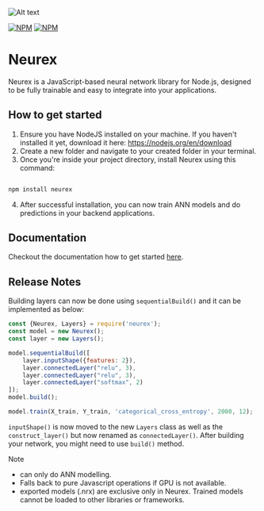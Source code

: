 
![Alt text](https://res.cloudinary.com/ddgfmkjjm/image/upload/v1751615537/NodeJS-neurex_dky5vh.png)

[![NPM](https://nodei.co/npm/neurex.svg)](https://nodei.co/npm/neurex/)
[![NPM](https://nodei.co/npm/neurex.svg?style=shields&data=n,v)](https://nodei.co/npm/neurex/)

# Neurex

Neurex is a JavaScript-based neural network library for Node.js, designed to be fully trainable and easy to integrate into your applications.

## How to get started

1. Ensure you have NodeJS installed on your machine. If you haven't installed it yet, download it here: https://nodejs.org/en/download
2. Create a new folder and navigate to your created folder in your terminal.
3. Once you're inside your project directory, install Neurex using this command:

```bash

npm install neurex

```
4. After successful installation, you can now train ANN models and do predictions in your backend applications.

## Documentation
Checkout the documentation how to get started [here](https://neurex-documentation.vercel.app/).

## Release Notes
Building layers can now be done using `sequentialBuild()` and it can be implemented as below:
```Javascript
const {Neurex, Layers} = require('neurex');
const model = new Neurex();
const layer = new Layers();

model.sequentialBuild([
    layer.inputShape({features: 2}),
    layer.connectedLayer("relu", 3),
    layer.connectedLayer("relu", 3),
    layer.connectedLayer("softmax", 2)
]);
model.build();

model.train(X_train, Y_train, 'categorical_cross_entropy', 2000, 12);
```

`inputShape()` is now moved to the new `Layers` class as well as the `construct_layer()` but now renamed as `connectedLayer()`.
After building your network, you might need to use `build()` method.

> [!Note]
> - can only do ANN modelling.
> - Falls back to pure Javascript operations if GPU is not available.
> - exported models (.nrx) are exclusive only in Neurex. Trained models cannot be loaded to other libraries or frameworks.
